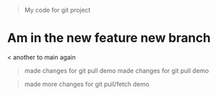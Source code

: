 <!-- My git project  -->

> My code for git project

# Am in the new feature new branch

< another to main again

> made changes for git pull demo
> made changes for git pull demo

> made more changes for git pull/fetch demo
